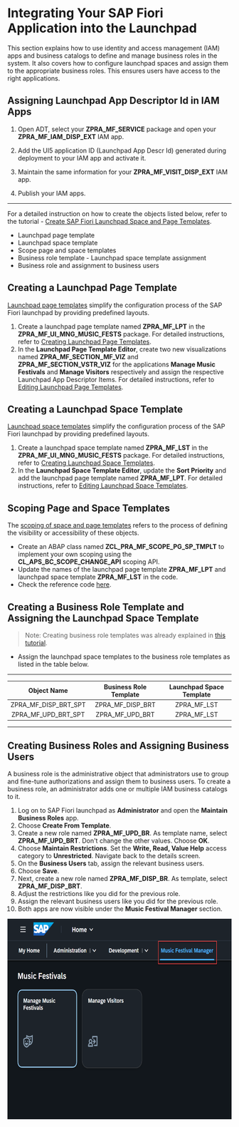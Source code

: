 # Integrating Your SAP Fiori Application into the Launchpad

This section explains how to use identity and access management (IAM) apps and business catalogs to define and manage business roles in the system. It also covers how to configure launchpad spaces and assign them to the appropriate business roles. This ensures users have access to the right applications. 

## Assigning Launchpad App Descriptor Id in IAM Apps

1. Open ADT, select your **ZPRA_MF_SERVICE** package and open your **ZPRA_MF_IAM_DISP_EXT** IAM app. 

2. Add the UI5 application ID (Launchpad App Descr Id) generated during deployment to your IAM app and activate it. 

3. Maintain the same information for your **ZPRA_MF_VISIT_DISP_EXT** IAM app.

4. Publish your IAM apps.
---


For a detailed instruction on how to create the objects listed below, refer to the tutorial - [Create SAP Fiori Launchpad Space and Page Templates](https://developers.sap.com/tutorials/abap-environment-create-spaces-pages-template..html). 

* Launchpad page template 
* Launchpad space template
* Scope page and space templates
* Business role template - Launchpad space template assignment
* Business role and assignment to business users


## Creating a Launchpad Page Template 
[Launchpad page templates](https://help.sap.com/docs/abap-cloud/abap-development-tools-user-guide/working-with-page-templates-uipg?version=sap_btp) simplify the configuration process of the SAP Fiori launchpad by providing predefined layouts.

1. Create a launchpad page template named **ZPRA_MF_LPT** in the **ZPRA_MF_UI_MNG_MUSIC_FESTS** package.
   For detailed instructions, refer to [Creating Launchpad Page Templates](https://help.sap.com/docs/abap-cloud/abap-development-tools-user-guide/creating-page-templates?version=sap_btp&locale=en-US).
2. In the **Launchpad Page Template Editor**, create two new visualizations named **ZPRA_MF_SECTION_MF_VIZ** and **ZPRA_MF_SECTION_VSTR_VIZ** for the applications **Manage Music Festivals** and **Manage Visitors** respectively and assign the respective Launchpad App Descriptor Items.
   For detailed instructions, refer to [Editing Launchpad Page Templates](https://help.sap.com/docs/abap-cloud/abap-development-tools-user-guide/editing-page-templates?version=sap_btp&locale=en-US).

## Creating a Launchpad Space Template 
[Launchpad space templates](https://help.sap.com/docs/abap-cloud/abap-development-tools-user-guide/working-with-space-templates-uist?version=sap_btp) simplify the configuration process of the SAP Fiori launchpad by providing predefined layouts.

1. Create a launchpad space template named **ZPRA_MF_LST** in the **ZPRA_MF_UI_MNG_MUSIC_FESTS** package.
   For detailed instructions, refer to [Creating Launchpad Space Templates](https://help.sap.com/docs/abap-cloud/abap-development-tools-user-guide/creating-space-templates?version=sap_btp&locale=en-US).
2. In the **Launchpad Space Template Editor**, update the **Sort Priority** and add the launchpad page template named **ZPRA_MF_LPT**.
   For detailed instructions, refer to [Editing Launchpad Space Templates](https://help.sap.com/docs/abap-cloud/abap-development-tools-user-guide/editing-space-templates?version=sap_btp&locale=en-US).

## Scoping Page and Space Templates
The [scoping of space and page templates](https://help.sap.com/docs/sap-btp-abap-environment/abap-environment/scoping-space-and-page-templates?locale=en-US) refers to the process of defining the visibility or accessibility of these objects.

* Create an ABAP class named **ZCL_PRA_MF_SCOPE_PG_SP_TMPLT** to implement your own scoping using the **CL_APS_BC_SCOPE_CHANGE_API** scoping API.
* Update the names of the launchpad page template **ZPRA_MF_LPT** and launchpad space template **ZPRA_MF_LST** in the code. 
* Check the reference code [here](../src/zpra_mf_ui_mng_music_fests/zcl_pra_mf_scope_pg_sp_tmplt.clas.abap).

## Creating a Business Role Template and Assigning the Launchpad Space Template

> Note: Creating business role templates was already explained in [this tutorial](./21-AuthorizationObject-IAM-Roles.md).

* Assign the launchpad space templates to the business role templates as listed in the table below. 
---------------------------------------------
| Object Name | Business Role Template | Launchpad Space Template |
| :-------: | :-------: | :-------: | 
| ZPRA_MF_DISP_BRT_SPT | ZPRA_MF_DISP_BRT | ZPRA_MF_LST |
| ZPRA_MF_UPD_BRT_SPT | ZPRA_MF_UPD_BRT | ZPRA_MF_LST |
---

## Creating Business Roles and Assigning Business Users
A business role is the administrative object that administrators use to group and fine-tune authorizations and assign them to business users. To create a business role, an administrator adds one or multiple IAM business catalogs to it.

1. Log on to SAP Fiori launchpad as **Administrator** and open the **Maintain Business Roles** app.
2. Choose **Create From Template**.
3. Create a new role named **ZPRA_MF_UPD_BR**. As template name, select **ZPRA_MF_UPD_BRT**. Don't change the other values. Choose **OK**.
4. Choose **Maintain Restrictions**. Set the **Write, Read, Value Help** access category to **Unrestricted**. Navigate back to the details screen.
5. On the **Business Users** tab, assign the relevant business users.
6. Choose **Save**.
7. Next, create a new role named **ZPRA_MF_DISP_BR**. As template, select **ZPRA_MF_DISP_BRT**.
8. Adjust the restrictions like you did for the previous role.
9. Assign the relevant business users like you did for the previous role.
10. Both apps are now visible under the **Music Festival Manager** section.

<img src="./images/22_Fiori_Launchpad.png" width="700" height="450">
